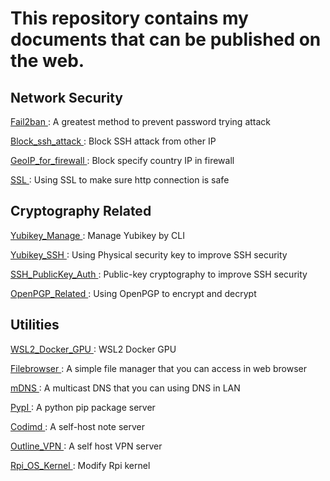 # This repository contains my documents that can be published on the web.

## Network Security

<a href="./Fail2ban" target="_blank"> Fail2ban </a> : A greatest method to prevent password trying attack <br>

<a href="./block_ssh_attack" target="_blank"> Block_ssh_attack </a> : Block SSH attack from other IP <br>

<a href="./GeoIP_for_firewall" target="_blank"> GeoIP_for_firewall </a> : Block specify country IP in firewall <br>

<a href="./SSL" target="_blank"> SSL  </a> : Using SSL to make sure http connection is safe <br>

## Cryptography Related

<a href="./Yubikey_Manage" target="_blank"> Yubikey_Manage </a> : Manage Yubikey by CLI  <br>

<a href="./Yubikey_SSH" target="_blank"> Yubikey_SSH </a> : Using Physical security key to improve SSH security <br>

<a href="./SSH_PublicKey_Auth" target="_blank"> SSH_PublicKey_Auth </a> : Public-key cryptography to improve SSH security <br>

<a href="./OpenPGP_Related" target="_blank"> OpenPGP_Related </a> : Using OpenPGP to encrypt and decrypt <br>

## Utilities

<a href="./WSL2_Docker_GPU" target="_blank"> WSL2_Docker_GPU </a> : WSL2 Docker GPU<br>

<a href="./filebrowser" target="_blank"> Filebrowser </a> : A simple file manager that you can access in web browser <br>

<a href="./mDNS" target="_blank"> mDNS </a> : A multicast DNS that you can using DNS in LAN <br>

<a href="./PypI" target="_blank"> PypI </a> : A python pip package server <br>

<a href="./Codimd" target="_blank"> Codimd </a> : A self-host note server <br>

<a href="./Outline_VPN" target="_blank"> Outline_VPN </a> : A self host VPN server <br>

<a href="./Rpi_OS_Kernel" target="_blank"> Rpi_OS_Kernel </a> : Modify Rpi kernel <br>
